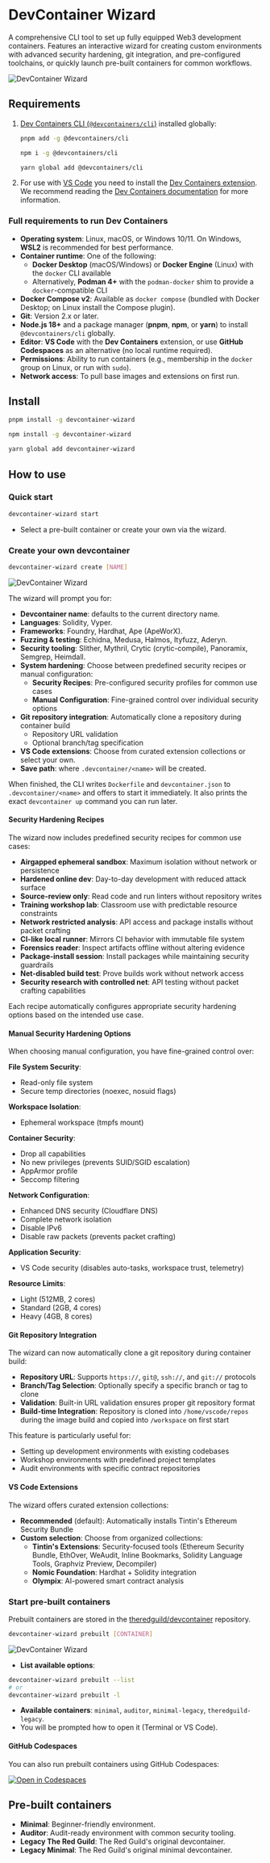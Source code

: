 # DevContainer Wizard

A comprehensive CLI tool to set up fully equipped Web3 development containers. Features an interactive wizard for creating custom environments with advanced security hardening, git integration, and pre-configured toolchains, or quickly launch pre-built containers for common workflows.

![DevContainer Wizard](./assets/home.gif)

## Requirements

1. [Dev Containers CLI (`@devcontainers/cli`)](https://github.com/devcontainers/cli/) installed globally:

    ```bash
    pnpm add -g @devcontainers/cli
    ```

    ```bash
    npm i -g @devcontainers/cli
    ```

    ```bash
    yarn global add @devcontainers/cli
    ```

2. For use with [VS Code](https://code.visualstudio.com/) you need to install the [Dev Containers extension](https://marketplace.visualstudio.com/items?itemName=ms-vscode-remote.remote-containers). We recommend reading the [Dev Containers documentation](https://code.visualstudio.com/docs/devcontainers/containers) for more information.

### Full requirements to run Dev Containers

- **Operating system**: Linux, macOS, or Windows 10/11. On Windows, **WSL2** is recommended for best performance.
- **Container runtime**: One of the following:
  - **Docker Desktop** (macOS/Windows) or **Docker Engine** (Linux) with the `docker` CLI available
  - Alternatively, **Podman 4+** with the `podman-docker` shim to provide a `docker`-compatible CLI
- **Docker Compose v2**: Available as `docker compose` (bundled with Docker Desktop; on Linux install the Compose plugin).
- **Git**: Version 2.x or later.
- **Node.js 18+** and a package manager (**pnpm**, **npm**, or **yarn**) to install `@devcontainers/cli` globally.
- **Editor**: **VS Code** with the **Dev Containers** extension, or use **GitHub Codespaces** as an alternative (no local runtime required).
- **Permissions**: Ability to run containers (e.g., membership in the `docker` group on Linux, or run with `sudo`).
- **Network access**: To pull base images and extensions on first run.

## Install

```bash
pnpm install -g devcontainer-wizard
```

```bash
npm install -g devcontainer-wizard
```

```bash
yarn global add devcontainer-wizard
```

## How to use

### Quick start

```bash
devcontainer-wizard start
```

- Select a pre-built container or create your own via the wizard.

### Create your own devcontainer

```bash
devcontainer-wizard create [NAME]
```

![DevContainer Wizard](./assets/create.gif)

The wizard will prompt you for:

- **Devcontainer name**: defaults to the current directory name.
- **Languages**: Solidity, Vyper.
- **Frameworks**: Foundry, Hardhat, Ape (ApeWorX).
- **Fuzzing & testing**: Echidna, Medusa, Halmos, Ityfuzz, Aderyn.
- **Security tooling**: Slither, Mythril, Crytic (crytic-compile), Panoramix, Semgrep, Heimdall.
- **System hardening**: Choose between predefined security recipes or manual configuration:
  - **Security Recipes**: Pre-configured security profiles for common use cases
  - **Manual Configuration**: Fine-grained control over individual security options
- **Git repository integration**: Automatically clone a repository during container build
  - Repository URL validation
  - Optional branch/tag specification
- **VS Code extensions**: Choose from curated extension collections or select your own.
- **Save path**: where `.devcontainer/<name>` will be created.

When finished, the CLI writes `Dockerfile` and `devcontainer.json` to `.devcontainer/<name>` and offers to start it immediately. It also prints the exact `devcontainer up` command you can run later.

#### Security Hardening Recipes

The wizard now includes predefined security recipes for common use cases:

- **Airgapped ephemeral sandbox**: Maximum isolation without network or persistence
- **Hardened online dev**: Day-to-day development with reduced attack surface
- **Source-review only**: Read code and run linters without repository writes
- **Training workshop lab**: Classroom use with predictable resource constraints
- **Network restricted analysis**: API access and package installs without packet crafting
- **CI-like local runner**: Mirrors CI behavior with immutable file system
- **Forensics reader**: Inspect artifacts offline without altering evidence
- **Package-install session**: Install packages while maintaining security guardrails
- **Net-disabled build test**: Prove builds work without network access
- **Security research with controlled net**: API testing without packet crafting capabilities

Each recipe automatically configures appropriate security hardening options based on the intended use case.

#### Manual Security Hardening Options

When choosing manual configuration, you have fine-grained control over:

**File System Security**:
- Read-only file system
- Secure temp directories (noexec, nosuid flags)

**Workspace Isolation**:
- Ephemeral workspace (tmpfs mount)

**Container Security**:
- Drop all capabilities
- No new privileges (prevents SUID/SGID escalation)
- AppArmor profile
- Seccomp filtering

**Network Configuration**:
- Enhanced DNS security (Cloudflare DNS)
- Complete network isolation
- Disable IPv6
- Disable raw packets (prevents packet crafting)

**Application Security**:
- VS Code security (disables auto-tasks, workspace trust, telemetry)

**Resource Limits**:
- Light (512MB, 2 cores)
- Standard (2GB, 4 cores)  
- Heavy (4GB, 8 cores)

#### Git Repository Integration

The wizard can now automatically clone a git repository during container build:

- **Repository URL**: Supports `https://`, `git@`, `ssh://`, and `git://` protocols
- **Branch/Tag Selection**: Optionally specify a specific branch or tag to clone
- **Validation**: Built-in URL validation ensures proper git repository format
- **Build-time Integration**: Repository is cloned into `/home/vscode/repos` during the image build and copied into `/workspace` on first start

This feature is particularly useful for:
- Setting up development environments with existing codebases
- Workshop environments with predefined project templates
- Audit environments with specific contract repositories

#### VS Code Extensions

The wizard offers curated extension collections:

- **Recommended** (default): Automatically installs Tintin's Ethereum Security Bundle
- **Custom selection**: Choose from organized collections:
  - **Tintin's Extensions**: Security-focused tools (Ethereum Security Bundle, EthOver, WeAudit, Inline Bookmarks, Solidity Language Tools, Graphviz Preview, Decompiler)
  - **Nomic Foundation**: Hardhat + Solidity integration
  - **Olympix**: AI-powered smart contract analysis

### Start pre-built containers

Prebuilt containers are stored in the [theredguild/devcontainer](https://github.com/theredguild/devcontainer) repository.

```bash
devcontainer-wizard prebuilt [CONTAINER]
```

![DevContainer Wizard](./assets/prebuilt.gif)

- **List available options**:

```bash
devcontainer-wizard prebuilt --list
# or
devcontainer-wizard prebuilt -l
```

- **Available containers**: `minimal`,  `auditor`, `minimal-legacy`, `theredguild-legacy`.
- You will be prompted how to open it (Terminal or VS Code).

#### GitHub Codespaces

You can also run prebuilt containers using GitHub Codespaces: 

[![Open in Codespaces](https://github.com/codespaces/badge.svg)](https://github.com/codespaces/new?hide_repo_select=true&ref=main&template_repository=theredguild/devcontainer)

## Pre-built containers

- **Minimal**: Beginner-friendly environment.
- **Auditor**: Audit-ready environment with common security tooling.
- **Legacy The Red Guild**: The Red Guild's original devcontainer.
- **Legacy Minimal**: The Red Guild's original minimal devcontainer.
